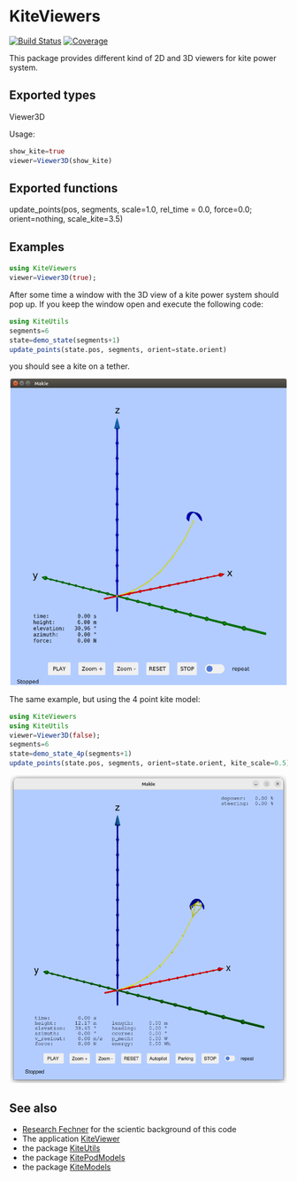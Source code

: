 # KiteViewers
[![Build Status](https://github.com/aenarete/KiteViewers.jl/actions/workflows/CI.yml/badge.svg?branch=main)](https://github.com/aenarete/KiteViewers.jl/actions/workflows/CI.yml?query=branch%3Amain)
[![Coverage](https://codecov.io/gh/aenarete/KiteViewers.jl/branch/main/graph/badge.svg)](https://codecov.io/gh/aenarete/KiteViewers.jl)

This package provides different kind of 2D and 3D viewers for kite power system.

## Exported types
Viewer3D

Usage:
```julia
show_kite=true
viewer=Viewer3D(show_kite)
```

## Exported functions
update_points(pos, segments, scale=1.0, rel_time = 0.0, force=0.0; orient=nothing, scale_kite=3.5)

## Examples
```julia
using KiteViewers
viewer=Viewer3D(true);
```

After some time a window with the 3D view of a kite power system should pop up.
If you keep the window open and execute the following code:

```julia
using KiteUtils
segments=6
state=demo_state(segments+1)
update_points(state.pos, segments, orient=state.orient)
```

you should see a kite on a tether.
<p align="center"><img src="./kite_1p.png" width="500" /></p>

The same example, but using the 4 point kite model:

```julia
using KiteViewers
using KiteUtils
viewer=Viewer3D(false);
segments=6
state=demo_state_4p(segments+1)
update_points(state.pos, segments, orient=state.orient, kite_scale=0.5)
```
<p align="center"><img src="./kite_4p.png" width="500" /></p>

## See also
- [Research Fechner](https://research.tudelft.nl/en/publications/?search=Uwe+Fechner&pageSize=50&ordering=rating&descending=true) for the scientic background of this code
- The application [KiteViewer](https://github.com/ufechner7/KiteViewer)
- the package [KiteUtils](https://github.com/ufechner7/KiteUtils.jl)
- the package [KitePodModels](https://github.com/aenarete/KitePodModels.jl)
- the package [KiteModels](https://github.com/ufechner7/KiteModels.jl)